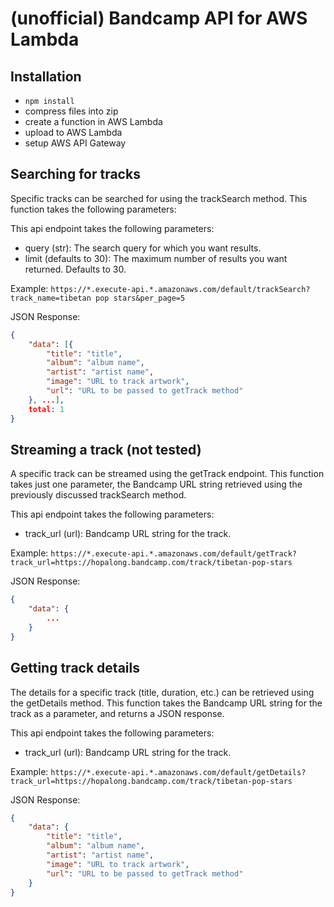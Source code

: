 # (unofficial) Bandcamp API for AWS Lambda

## Installation
* `npm install`
* compress files into zip
* create a function in AWS Lambda
* upload to AWS Lambda
* setup AWS API Gateway

## Searching for tracks
Specific tracks can be searched for using the trackSearch method. This function takes the following parameters:

This api endpoint takes the following parameters:
* query (str): The search query for which you want results.
* limit (defaults to 30): The maximum number of results you want returned. Defaults to 30.

Example: `https://*.execute-api.*.amazonaws.com/default/trackSearch?track_name=tibetan pop stars&per_page=5`

JSON Response:
```json
{
    "data": [{
        "title": "title",
        "album": "album name",
        "artist": "artist name",
        "image": "URL to track artwork",
        "url": "URL to be passed to getTrack method"
    }, ...],
    total: 1
}
```

## Streaming a track (not tested)
A specific track can be streamed using the getTrack endpoint. This function takes just one parameter, the Bandcamp URL string retrieved using the previously discussed trackSearch method.

This api endpoint takes the following parameters:
* track_url (url): Bandcamp URL string for the track.

Example: `https://*.execute-api.*.amazonaws.com/default/getTrack?track_url=https://hopalong.bandcamp.com/track/tibetan-pop-stars`

JSON Response:
```json
{
    "data": {
        ...
    }
}
```

## Getting track details
The details for a specific track (title, duration, etc.) can be retrieved using the getDetails method. This function takes the Bandcamp URL string for the track as a parameter, and returns a JSON response.

This api endpoint takes the following parameters:
* track_url (url): Bandcamp URL string for the track.

Example: `https://*.execute-api.*.amazonaws.com/default/getDetails?track_url=https://hopalong.bandcamp.com/track/tibetan-pop-stars`

JSON Response:
```json
{
    "data": {
        "title": "title",
        "album": "album name",
        "artist": "artist name",
        "image": "URL to track artwork",
        "url": "URL to be passed to getTrack method"
    }
}
```